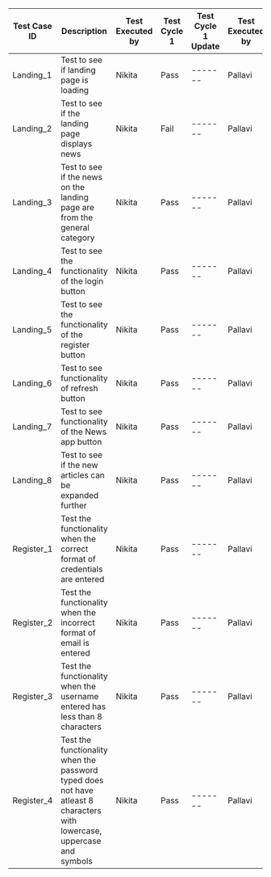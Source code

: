 | Test Case ID  | Description  | Test Executed by | Test Cycle 1 | Test Cycle 1 Update | Test Executed by | Test Cycle 2 | Test Cycle 2 Update|
| ------- | ------- | -------| ------- | ------- |-------|-------|-------|
| Landing_1 |Test to see if landing page is loading  | Nikita| Pass | ------- |Pallavi|Pass|-------|
| Landing_2 |Test to see if the landing page displays news  | Nikita| Fail | ------- |Pallavi|Pass|-------|
| Landing_3 |Test to see if the news on the landing page are from the general category | Nikita| Pass | ------- |Pallavi|Pass|-------|
| Landing_4 |Test to see the functionality of the login button  | Nikita| Pass | ------- |Pallavi|Pass|-------|
| Landing_5 |Test to see the functionality of the register button  | Nikita| Pass | ------- |Pallavi|Pass|-------|
| Landing_6 |Test to see functionality of refresh button  | Nikita| Pass | ------- |Pallavi|Pass|-------|
| Landing_7	 |Test to see functionality of the News app button  | Nikita| Pass | ------- |Pallavi|Pass|-------|
| Landing_8 |	Test to see if the new articles can be expanded further  | Nikita| Pass | ------- |Pallavi|Pass|-------|
| Register_1	 |	Test the functionality when the correct format of credentials are entered  | Nikita| Pass | ------- |Pallavi|Pass|-------|
| Register_2 |Test the functionality when the incorrect format of email is entered  | Nikita| Pass | ------- |Pallavi|Pass|-------|
| Register_3 |Test the functionality when the username entered has less than 8 characters  | Nikita| Pass | ------- |Pallavi|Pass|-------|
| Register_4 |	Test the functionality when the password typed does not have atleast 8 characters with lowercase, uppercase and symbols  | Nikita| Pass | ------- |Pallavi|Pass|-------|
